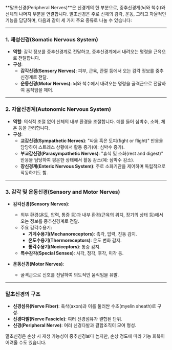 
**말초신경(Peripheral Nerves)**은 신경계의 한 부분으로, 중추신경계(뇌와 척수)와 신체의 나머지 부분을 연결합니다. 말초신경은 주로 신체의 감각, 운동, 그리고 자율적인 기능을 담당하며, 다음과 같이 세 가지 주요 종류로 나눌 수 있습니다:

---

### 1. **체성신경(Somatic Nervous System)**

- **역할**: 감각 정보를 중추신경계로 전달하고, 중추신경계에서 내려오는 명령을 근육으로 전달합니다.
- **구성**:
    - **감각신경(Sensory Nerves)**: 피부, 근육, 관절 등에서 오는 감각 정보를 중추신경계로 전달.
    - **운동신경(Motor Nerves)**: 뇌와 척수에서 내려오는 명령을 골격근으로 전달하여 움직임을 제어.

---

### 2. **자율신경계(Autonomic Nervous System)**

- **역할**: 의식적 조절 없이 신체의 내부 환경을 조절합니다. 예를 들어 심박수, 소화, 체온 등을 관리합니다.
- **구성**:
    - **교감신경(Sympathetic Nerves)**: "싸움 혹은 도피(fight or flight)" 반응을 담당하여 스트레스 상황에서 활동 증가(예: 심박수 증가).
    - **부교감신경(Parasympathetic Nerves)**: "휴식 및 소화(rest and digest)" 반응을 담당하여 평온한 상태에서 활동 감소(예: 심박수 감소).
    - **장신경계(Enteric Nervous System)**: 주로 소화기관을 제어하며 독립적으로 작동하기도 함.

---

### 3. **감각 및 운동신경(Sensory and Motor Nerves)**

- **감각신경(Sensory Nerves)**:
    
    - 외부 환경(온도, 압력, 통증 등)과 내부 환경(근육의 위치, 장기의 상태 등)에서 오는 정보를 중추신경계로 전달.
    - 주요 감각수용기:
        - **기계수용기(Mechanoreceptors)**: 촉각, 압력, 진동 감지.
        - **온도수용기(Thermoreceptors)**: 온도 변화 감지.
        - **통각수용기(Nociceptors)**: 통증 감지.
    - **특수감각(Special Senses)**: 시각, 청각, 후각, 미각 등.
- **운동신경(Motor Nerves)**:
    
    - 골격근으로 신호를 전달하여 의도적인 움직임을 유발.

---

### 말초신경의 구조

- **신경섬유(Nerve Fiber)**: 축삭(axon)과 이를 둘러싼 수초(myelin sheath)로 구성.
- **신경다발(Nerve Fascicle)**: 여러 신경섬유가 결합된 단위.
- **신경(Peripheral Nerve)**: 여러 신경다발과 결합조직이 모여 형성.

말초신경은 손상 시 재생 가능성이 중추신경보다 높지만, 손상 정도에 따라 기능 회복이 어려울 수도 있습니다.